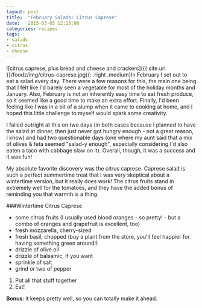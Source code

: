 ```yaml
---
layout: post
title:  "February Salads: Citrus Caprese"
date:   2015-03-03 12:25:00
categories: recipes
tags:
- salads
- citrus
- cheese
---
```


![citrus caprese, plus bread and cheese and crackers]({{ site.url }}/foodz/img/citrus-caprese.jpg){: .right .medium}In February I set out to eat a salad every day. There were a few reasons for this, the main one being that I felt like I'd barely seen a vegetable for most of the holiday months and January. Also, February is not an inherently easy time to eat fresh produce, so it seemed like a good time to make an extra effort. Finally, I'd been feeling like I was in a bit of a slump when it came to cooking at home, and I hoped this little challenge to myself would spark some creativity.

I failed outright at this on two days (in both cases because I planned to have the salad at dinner, then just never got hungry enough - not a great reason, I know) and had two questionable days (one where my aunt said that a mix of olives &amp; feta seemed "salad-y enough", especially considering I'd also eaten a taco with cabbage slaw on it). Overall, though, it was a success and it was fun! 

My absolute favorite discovery was the citrus caprese. Caprese salad is such a perfect summertime treat that I was very skeptical about a wintertime version, but it really does work! The citrus fruits stand in extremely well for the tomatoes, and they have the added bonus of reminding you that warmth is a thing. 

###Wintertime Citrus Caprese
- some citrus fruits (I usually used blood oranges - so pretty! - but a combo of oranges and grapefruit is excellent, too)
- fresh mozzarella, cherry-sized
- fresh basil, chopped (buy a plant from the store, you'll feel happier for having something green around!)
- drizzle of olive oil
- drizzle of balsamic, if you want
- sprinkle of salt
- grind or two of pepper

1. Put all that stuff together
2. Eat!

**Bonus**: it keeps pretty well, so you can totally make it ahead. 

